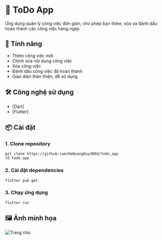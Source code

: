 # 📝 ToDo App

Ứng dụng quản lý công việc đơn giản, cho phép bạn thêm, xóa và đánh dấu hoàn thành các công việc hàng ngày.

## 🚀 Tính năng

- Thêm công việc mới
- Chỉnh sửa nội dung công việc
- Xóa công việc
- Đánh dấu công việc đã hoàn thành
- Giao diện thân thiện, dễ sử dụng

## 🛠️ Công nghệ sử dụng

- [Dart]
- [Flutter]

## 📦 Cài đặt

### 1. Clone repository
```
git clone https://github.com/HaQuangDuy3004/todo_app
cd todo_app
```
### 2. Cài đặt dependencies
``
flutter pub get
``
### 3. Chạy ứng dụng
``
flutter run
``

## 🖼️ Ảnh minh họa
![Trang chủ](https://photos.google.com/album/AF1QipOK8Oxb6DFm00olbZU8ZLwgFfSJ9sxsraHfqNh9/photo/AF1QipMSzr-DD67br_iGALIiAoaOhAHqCayA8EzGsrVR)

